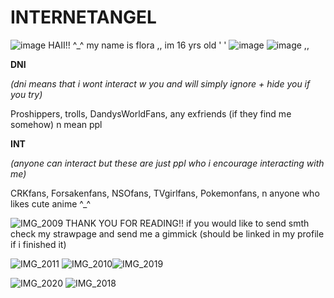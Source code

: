 # INTERNETANGEL
![image](https://github.com/user-attachments/assets/f18105a2-7b2c-40c1-9630-4f26a49b9ffc)
HAII!! ^_^ my name is flora ,, im 16 yrs old
'
' 
  ![image](https://github.com/user-attachments/assets/63ff5654-445d-40bd-bb3f-665c3967d98b)
![image](https://github.com/user-attachments/assets/60e2f43e-cc1b-405b-a50e-c8dc62250a9d) ,,


   **DNI**

*(dni means that i wont interact w you and will simply ignore + hide you if you try)*

Proshippers, trolls, DandysWorldFans, any exfriends (if they find me somehow) n mean ppl

**INT**

*(anyone can interact but these are just ppl who i encourage interacting with me)*

CRKfans, Forsakenfans, NSOfans, TVgirlfans, Pokemonfans, n anyone who likes cute anime ^_^

![IMG_2009](https://github.com/user-attachments/assets/3a5cd717-a070-450b-a63a-2530f377c8a9)
THANK YOU FOR READING!! if you would like to send smth check my strawpage and send me a gimmick (should be linked in my profile if i finished it)

![IMG_2011](https://github.com/user-attachments/assets/a60ad138-711a-47e3-a910-0b0422e5850c)
![IMG_2010](https://github.com/user-attachments/assets/1c1dd26f-3870-4a25-9b42-cb2f02a8c976)![IMG_2019](https://github.com/user-attachments/assets/53c6ff85-ce93-4733-a6cb-a4990896a824)




![IMG_2020](https://github.com/user-attachments/assets/c32feb57-dad4-430a-ba44-59077d794ca3)
![IMG_2018](https://github.com/user-attachments/assets/a4284a0a-42c3-42b0-995a-4711e06f35c7)
